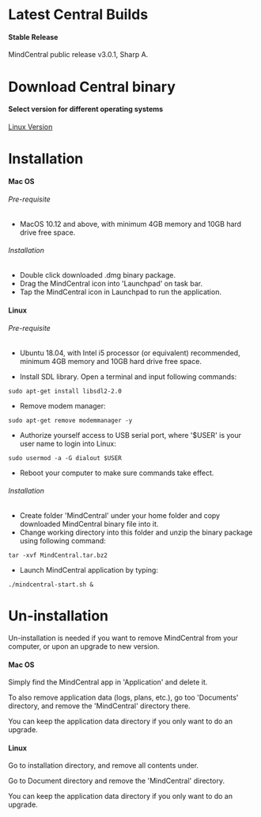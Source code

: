 # Latest Central Builds

#### Stable Release

MindCentral public release v3.0.1, Sharp A.

# Download Central binary

#### Select version for different operating systems

[Linux Version](https://github.com/airmind/MindCentral_Public_Releases/releases/download/MindCentral_v3_0_1_A/MindCentral.tar.bz2)

# Installation

#### Mac OS

###### Pre-requisite

* MacOS 10.12 and above, with minimum 4GB memory and 10GB hard drive free space.

###### Installation

* Double click downloaded .dmg binary package.
* Drag the MindCentral icon into 'Launchpad' on task bar.
* Tap the MindCentral icon in Launchpad to run the application.

#### Linux

###### Pre-requisite

* Ubuntu 18.04, with Intel i5 processor \(or equivalent\) recommended, minimum 4GB memory and 10GB hard drive free space.

* Install SDL library. Open a terminal and input following commands:

```
sudo apt-get install libsdl2-2.0
```

* Remove modem manager:

```
sudo apt-get remove modemmanager -y
```

* Authorize yourself access to USB serial port, where '$USER' is your user name to login into Linux:

```
sudo usermod -a -G dialout $USER
```

* Reboot your computer to make sure commands take effect.

###### Installation

* Create folder 'MindCentral' under your home folder and copy downloaded MindCentral binary file into it.
* Change working directory into this folder and unzip the binary package using following command:

```
tar -xvf MindCentral.tar.bz2
```

* Launch MindCentral application by typing:

```
./mindcentral-start.sh &
```

# Un-installation

Un-installation is needed if you want to remove MindCentral from your computer, or upon an upgrade to new version.

#### Mac OS

Simply find the MindCentral app in 'Application' and delete it.

To also remove application data \(logs, plans, etc.\), go too 'Documents' directory, and remove the 'MindCentral' directory there.

You can keep the application data directory if you only want to do an upgrade.

#### Linux

Go to installation directory, and remove all contents under.

Go to Document directory and remove the 'MindCentral' directory.

You can keep the application data directory if you only want to do an upgrade.

